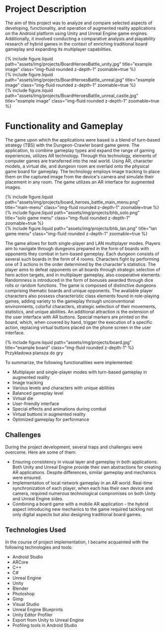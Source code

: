 
# Project Description

The aim of this project was to analyze and compare selected aspects of developing, functionality, and operation of augmented reality applications on the Android platform using Unity and Unreal Engine game engines. Additionally, it involved conducting a comparative analysis and playability research of hybrid games in the context of enriching traditional board gameplay and expanding its multiplayer capabilities.

<div class="row">
    <div class="col-sm mt-3 mt-md-0">
        {% include figure.liquid path="assets/img/projects/BoardHeroesBattle_unity.jpg" title="example image" class="img-fluid rounded z-depth-1" zoomable=true %}
    </div>
    <div class="col-sm mt-3 mt-md-0">
        {% include figure.liquid  path="assets/img/projects/BoardHeroesBattle_unreal.jpg" title="example image" class="img-fluid rounded z-depth-1" zoomable=true %}
    </div>
    <div class="col-sm mt-3 mt-md-0">
        {% include figure.liquid path="assets/img/projects/BoardHeroesBattle_unreal_castle.jpg" title="example image" class="img-fluid rounded z-depth-1" zoomable=true %}
    </div>
</div>

# Functionality and Gameplay

The game upon which the applications were based is a blend of turn-based strategy (TBS) with the Dungeon-Crawler board game genre. The application, to combine gameplay types and expand the range of gaming experiences, utilizes AR technology. Through this technology, elements of computer games are transferred into the real world. Using AR, character models, a virtual die, and dungeon room are overlaid onto the physical game board for gameplay. The technology employs image tracking to place them on the captured image from the device's camera and simulate their placement in any room. The game utilizes an AR interface for augmented images.

<div class="row">
    <div class="col-sm mt-3 mt-md-0">
        {% include figure.liquid path="assets/img/projects/board_heroes_battle_main_menu.png" title="main-menu" class="img-fluid rounded z-depth-1" zoomable=true %}
    </div>
     <div class="col-sm mt-3 mt-md-0">
        {% include figure.liquid  path="assets/img/projects/bhb_solo.png" title="solo game menu" class="img-fluid rounded z-depth-1" zoomable=true %}
    </div>
    <div class="col-sm mt-3 mt-md-0">
        {% include figure.liquid path="assets/img/projects/bhb_lan.png" title="lan game menu" class="img-fluid rounded z-depth-1" zoomable=true %}
    </div>
</div>

The game allows for both single-player and LAN multiplayer modes. Players aim to navigate through dungeons prepared in the form of boards with opponents they combat in turn-based gameplay. Each dungeon consists of several such boards in the form of 4 rooms. Characters fight by performing one of 3 actions in the order determined by the character's statistics. The player aims to defeat opponents on all boards through strategic selection of hero action targets, and in multiplayer gameplay, also cooperative elements. Randomness is introduced in the form of bonuses awarded through dice rolls or random functions. The game is composed of distinctive dungeons comprising thematic boards and unique opponents. The available player characters also possess characteristic class elements found in role-playing games, adding variety to the gameplay through unconventional environments, colorful characters, strategic selection of their movements, statistics, and unique abilities. An additional attraction is the extension of the user interface with AR buttons. Special markers are printed on the board, which, when covered by hand, trigger the execution of a specific action, replacing virtual buttons placed on the phone screen in the user interface.



<div class="row justify-content-sm-center">
    <div class="col-sm-8 mt-3 mt-md-0">
        {% include figure.liquid path="assets/img/projects/board.jpg" title="example board" class="img-fluid rounded z-depth-1" %}
    </div>
</div>
<div class="caption">
    Przykładowa plansza do gry
</div>

To summarize, the following functionalities were implemented:

- Multiplayer and single-player modes with turn-based gameplay in augmented reality
- Image tracking
- Various levels and characters with unique abilities
- Balanced gameplay level
- Virtual die
- User-friendly interface
- Special effects and animations during combat
- Virtual buttons in augmented reality
- Optimized gameplay for performance

## Challenges

During the project development, several traps and challenges were overcome. Here are some of them:

- Ensuring consistency in visual layer and gameplay in both applications. Both Unity and Unreal Engine provide their own abstractions for creating AR applications. Despite differences, similar gameplay and mechanics were ensured.
- Implementation of local network gameplay in an AR world. Real-time synchronization of each player, when each has their own device and camera, required numerous technological compromises on both Unity and Unreal Engine sides.
- Combining a board game with a mobile AR application - the hybrid aspect introducing new mechanics to the game required tackling not only digital aspects but also designing traditional board games.

## Technologies Used

In the course of project implementation, I became acquainted with the following technologies and tools:

- Android Studio
- ARCore
- C++
- C#
- Unreal Engine
- Unity
- Blender
- Photoshop
- Gimp
- Visual Studio
- Unreal Engine Blueprints
- Unity Editor Profiler
- Export from Unity to Unreal Engine
- Profiling tools in Android Studio






